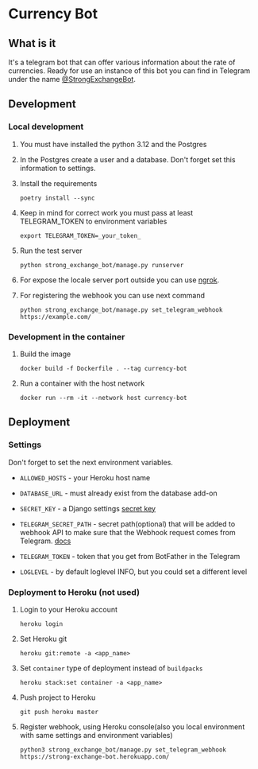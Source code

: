 # Currency Bot

## What is it

It's a telegram bot that can offer various information about the rate of currencies.
Ready for use an instance of this bot you can find in Telegram under the name [@StrongExchangeBot](https://t.me/StrongExchangeBot).

## Development

### Local development

1. You must have installed the python 3.12 and the Postgres

2. In the Postgres create a user and a database. Don't forget set this information to settings.

3. Install the requirements

   `poetry install --sync`

4. Keep in mind for correct work you must pass at least TELEGRAM_TOKEN to environment variables

   `export TELEGRAM_TOKEN=_your_token_`

5. Run the test server

   `python strong_exchange_bot/manage.py runserver`

6. For expose the locale server port outside you can use [ngrok](https://ngrok.com/).

7. For registering the webhook you can use next command

   `python strong_exchange_bot/manage.py set_telegram_webhook https://example.com/`

### Development in the container

1. Build the image

   `docker build -f Dockerfile . --tag currency-bot`

2. Run a container with the host network

   `docker run --rm -it --network host currency-bot`

## Deployment

### Settings

Don't forget to set the next environment variables.

* `ALLOWED_HOSTS` - your Heroku host name

* `DATABASE_URL` - must already exist from the database add-on

* `SECRET_KEY` - a Django settings [secret key](https://docs.djangoproject.com/en/3.0/ref/settings/#secret-key)

* `TELEGRAM_SECRET_PATH` - secret path(optional) that will be added to webhook API to make sure that the Webhook request comes from Telegram. [docs](https://core.telegram.org/bots/api#setwebhook)

* `TELEGRAM_TOKEN` - token that you get from BotFather in the Telegram

* `LOGLEVEL` - by default loglevel INFO, but you could set a different level

### Deployment to Heroku (not used)

1. Login to your Heroku account

   `heroku login`

2. Set Heroku git

   `heroku git:remote -a <app_name>`

3. Set `container` type of deployment instead of `buildpacks`

   `heroku stack:set container -a <app_name>`

4. Push project to Heroku

   `git push heroku master`

5. Register webhook, using Heroku console(also you local environment with same settings and environment variables)

   `python3 strong_exchange_bot/manage.py set_telegram_webhook https://strong-exchange-bot.herokuapp.com/`
